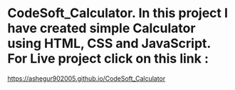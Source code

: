 # CodeSoft_Calculator.   In this project I have created simple Calculator using HTML, CSS and JavaScript. For Live project click on this link : 
https://ashegur902005.github.io/CodeSoft_Calculator

